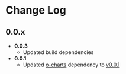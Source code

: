 # Change Log

## 0.0.x

 * **0.0.3**
    * Updated build dependencies
 * **0.0.1**
    * Updated [o-charts](https://github.com/ft-interactive/o-charts) dependency to [v0.0.1](https://github.com/ft-interactive/o-charts/blob/master/CHANGELOG.md#00x)